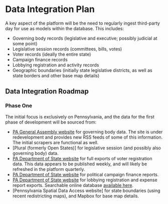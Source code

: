 # Data Integration Plan

A key aspect of the platform will be the need to regularly ingest third-party day for use as models within the database.
This includes:

- Governing body records (legislative and executive; possibly judicial at some point)
- Legislative session records (committees, bills, votes)
- Voter records (ideally the entire state)
- Campaign finance records
- Lobbying registration and activity records
- Geographic boundaries (initially state legislative districts, as well as state borders and other base map details)

## Data Integration Roadmap

### Phase One

The initial focus is exclusively on Pennsylvania, and the data for the first phase of development will be sourced
from:
- [PA General Assembly website](https://www.palegis.us) for governing body data. The site is under redevelopment and
provides new RSS feeds of some of this information. The initial scrapers are functional as well.
- [Plural (formerly Open States)] for legislative session (and possibly also governing body) data.
- [PA Department of State website](https://www.pavoterservices.pa.gov/Pages/PurchasePAFullVoterExport.aspx) for full exports
of voter registration data. This data appears to be published weekly, and will likely be refreshed in the platform
quarterly.
- [PA Department of State website](https://www.pa.gov/en/agencies/dos/resources/voting-and-elections-resources/campaign-finance-data.html)
for political campaign finance reports.
- [PA Department of State website](https://www.pa.gov/en/services/dos/search-lobbying-disclosure-reports.html)
for lobbying registration and expense report exports. Searchable online database
[available here](https://www.palobbyingservices.pa.gov/Public/wfSearch.aspx).
- [Pennsylvania Spatial Data Access website] for state boundaries (using recent redistricting maps), and Mapbox for base map
details.
